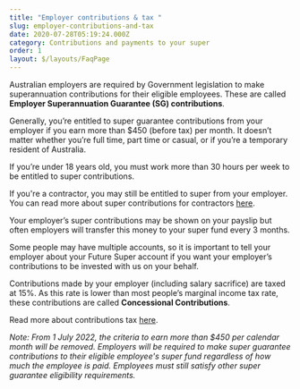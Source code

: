 ```yaml
---
title: "Employer contributions & tax "
slug: employer-contributions-and-tax
date: 2020-07-28T05:19:24.000Z
category: Contributions and payments to your super
order: 1
layout: $/layouts/FaqPage
---
```

Australian employers are required by Government legislation to make superannuation contributions for their eligible employees. These are called **Employer Superannuation Guarantee (SG) contributions**.

Generally, you’re entitled to super guarantee contributions from your employer if you earn more than $450 (before tax) per month. It doesn’t matter whether you’re full time, part time or casual, or if you’re a temporary resident of Australia.

If you’re under 18 years old, you must work more than 30 hours per week to be entitled to super contributions.

If you're a contractor, you may still be entitled to super from your employer. You can read more about super contributions for contractors [here](https://www.ato.gov.au/Individuals/Super/Getting-your-super-started/Contractors/).

Your employer’s super contributions may be shown on your payslip but often employers will transfer this money to your super fund every 3 months.

Some people may have multiple accounts, so it is important to tell your employer about your Future Super account if you want your employer’s contributions to be invested with us on your behalf. 

Contributions made by your employer (including salary sacrifice) are taxed at 15%. As this rate is lower than most people’s marginal income tax rate, these contributions are called **Concessional Contributions**.

Read more about contributions tax [here](https://www.ato.gov.au/Individuals/Super/Growing-your-super/Adding-to-your-super/Tax-on-contributions/).



*Note: From 1 July 2022, the criteria to earn more than $450 per calendar month will be removed. Employers will be required to make super guarantee contributions to their eligible employee's super fund regardless of how much the employee is paid.* *Employees must still satisfy other super guarantee eligibility requirements.*